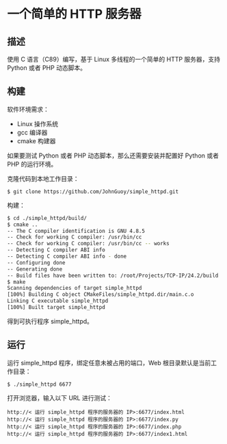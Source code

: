 # 一个简单的 HTTP 服务器

## 描述

使用 C 语言（C89）编写，基于 Linux 多线程的一个简单的 HTTP 服务器，支持 Python 或者 PHP 动态脚本。

## 构建

软件环境需求：

* Linux 操作系统
* gcc 编译器
* cmake 构建器

如果要测试 Python 或者 PHP 动态脚本，那么还需要安装并配置好 Python 或者 PHP 的运行环境。

克隆代码到本地工作目录：

`$ git clone https://github.com/JohnGuoy/simple_httpd.git`

构建：

```bash
$ cd ./simple_httpd/build/
$ cmake ..
-- The C compiler identification is GNU 4.8.5
-- Check for working C compiler: /usr/bin/cc
-- Check for working C compiler: /usr/bin/cc -- works
-- Detecting C compiler ABI info
-- Detecting C compiler ABI info - done
-- Configuring done
-- Generating done
-- Build files have been written to: /root/Projects/TCP-IP/24.2/build
$ make
Scanning dependencies of target simple_httpd
[100%] Building C object CMakeFiles/simple_httpd.dir/main.c.o
Linking C executable simple_httpd
[100%] Built target simple_httpd
```

得到可执行程序 simple_httpd。

## 运行

运行 simple_httpd 程序，绑定任意未被占用的端口，Web 根目录默认是当前工作目录：

`$ ./simple_httpd 6677`

打开浏览器，输入以下 URL 进行测试：

```url
http://< 运行 simple_httpd 程序的服务器的 IP>:6677/index.html
http://< 运行 simple_httpd 程序的服务器的 IP>:6677/index.py
http://< 运行 simple_httpd 程序的服务器的 IP>:6677/index.php
http://< 运行 simple_httpd 程序的服务器的 IP>:6677/index1.html
```
